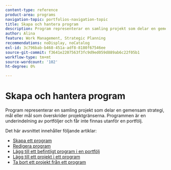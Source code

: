 ```yaml
---
content-type: reference
product-area: programs
navigation-topic: portfolios-navigation-topic
title: Skapa och hantera program
description: Program representerar en samling projekt som delar en gemensam strategi, mål eller mål som överskrider projektgränserna. Programmen är en underindelning av portföljer och får inte finnas utanför en portfölj.
author: Alina
feature: Work Management, Strategic Planning
recommendations: noDisplay, noCatalog
exl-id: 3c796bab-b468-451a-adf8-8180f67546ee
source-git-commit: f3641e2207563f3fc9d9ed059d889ab6c22f05b1
workflow-type: tm+mt
source-wordcount: '102'
ht-degree: 0%

---
```


# Skapa och hantera program

Program representerar en samling projekt som delar en gemensam strategi, mål eller mål som överskrider projektgränserna.
Programmen är en underindelning av portföljer och får inte finnas utanför en portfölj.

Det här avsnittet innehåller följande artiklar:

* [Skapa ett program](../../../manage-work/portfolios/create-and-manage-programs/create-program.md)
* [Redigera program](../../../manage-work/portfolios/create-and-manage-programs/edit-programs.md)
* [Lägg till ett befintligt program i en portfölj](../../../manage-work/portfolios/create-and-manage-programs/move-program.md)
* [Lägg till ett projekt i ett program](../../../manage-work/portfolios/create-and-manage-programs/add-project-to-program.md)
* [Ta bort ett projekt från ett program](../../../manage-work/portfolios/create-and-manage-programs/remove-project-from-program.md)
